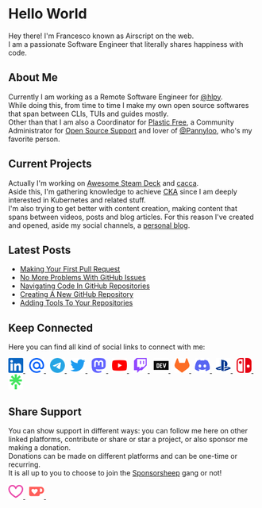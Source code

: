 # Hello World
Hey there! I'm Francesco known as Airscript on the web.  
I am a passionate Software Engineer that literally shares happiness with code.

## About Me
Currently I am working as a Remote Software Engineer for [@hlpy](https://www.linkedin.com/company/hlpy/mycompany/).  
While doing this, from time to time I make my own open source softwares that span between CLIs, TUIs and guides mostly.  
Other than that I am also a Coordinator for [Plastic Free](https://www.plasticfreeonlus.it/), a Community Administrator for [Open Source Support](https://t.me/ptkdev_support_italian) and lover of [@Pannyloo](https://instagram.com/pannyloo), who's my favorite person.

## Current Projects
Actually I'm working on [Awesome Steam Deck](https://github.com/airscripts/awesome-steam-deck) and [cacca](https://github.com/airscripts/cacca).  
Aside this, I'm gathering knowledge to achieve [CKA](https://www.cncf.io/certification/cka/) since I am deeply interested in Kubernetes and related stuff.  
I'm also trying to get better with content creation, making content that spans between videos, posts and blog articles.
For this reason I've created and opened, aside my social channels, a [personal blog](https://blog.airscript.it).

## Latest Posts
- [Making Your First Pull Request](https://dev.to/airscript/making-your-first-pull-request-4ahc)
- [No More Problems With GitHub Issues](https://dev.to/airscript/no-more-problems-with-github-issues-20ne)
- [Navigating Code In GitHub Repositories](https://dev.to/airscript/navigating-code-in-github-repositories-10km)
- [Creating A New GitHub Repository](https://dev.to/airscript/creating-a-new-repository-4ff3)
- [Adding Tools To Your Repositories](https://dev.to/airscript/adding-tools-to-your-repositories-2o9h)

## Keep Connected
Here you can find all kind of social links to connect with me:  

<a href="https://linkedin.airscript.it" target="blank">
  <img src="https://raw.githubusercontent.com/airscripts/assets/main/images/linkedin.svg" alt="LinkedIn" width="30px"/>
</a>&nbsp;
<a href="mailto:francesco@airscript.it" target="blank">
  <img src="https://raw.githubusercontent.com/airscripts/assets/main/images/email.svg" alt="Email" width="30px"/>
</a>&nbsp;
<a href="https://telegram.airscript.it" target="blank">
  <img src="https://raw.githubusercontent.com/airscripts/assets/main/images/telegram.svg" alt="Telegram" width="30px"/>
</a>&nbsp;
<a href="https://twitter.airscript.it" target="blank">
  <img src="https://raw.githubusercontent.com/airscripts/assets/main/images/twitter.svg" alt="Twitter" width="30px" />
</a>&nbsp;
<a href="https://mastodon.airscript.it" target="blank">
  <img src="https://raw.githubusercontent.com/airscripts/assets/main/images/mastodon.svg" alt="Mastodon" width="30px" />
</a>&nbsp;
<a href="https://youtube.airscript.it" target="blank">
  <img src="https://raw.githubusercontent.com/airscripts/assets/main/images/youtube.svg" alt="YouTube" width="30px" />
</a>&nbsp;
<a href="https://twitch.airscript.it" target="blank">
  <img src="https://raw.githubusercontent.com/airscripts/assets/main/images/twitch.svg" alt="Twitch" width="30px" />
</a>&nbsp;
<a href="https://devdotto.airscript.it" target="blank">
  <img src="https://raw.githubusercontent.com/airscripts/assets/main/images/devdotto.svg" alt="Devdotto" width="30px" />
</a>&nbsp;
<a href="https://gitlab.airscript.it" target="blank">
  <img src="https://raw.githubusercontent.com/airscripts/assets/main/images/gitlab.svg" alt="GitLab" width="30px" />
</a>&nbsp;
<a href="https://discord.airscript.it" target="blank">
  <img src="https://raw.githubusercontent.com/airscripts/assets/main/images/discord.svg" alt="Discord" width="30px" />
</a>&nbsp;
<a href="https://psn.airscript.it" target="blank">
  <img src="https://raw.githubusercontent.com/airscripts/assets/main/images/playstation.svg" alt="PlayStation" width="30px" />
</a>&nbsp;
<a href="https://tinyurl.com/nintendo-switch-airscript" target="blank">
  <img src="https://raw.githubusercontent.com/airscripts/assets/main/images/nintendo-switch.svg" alt="Nintendo Switch" width="30px" />
</a>&nbsp;
<a href="https://linktree.airscript.it" target="blank">
  <img src="https://raw.githubusercontent.com/airscripts/assets/main/images/linktree.svg" alt="Linktree" width="30px" />
</a>

## Share Support
You can show support in different ways: you can follow me here on other linked platforms, contribute or share or star a project, or also sponsor me making a donation.  
Donations can be made on different platforms and can be one-time or recurring.  
It is all up to you to choose to join the [Sponsorsheep](https://github.com/airscripts/sponsorsheep) gang or not!

<a href="https://sponsor.airscript.it" target="blank">
  <img src="https://raw.githubusercontent.com/airscripts/assets/main/images/github-sponsors.svg" alt="GitHub Sponsors" width="30px" />
</a>&nbsp;
<a href="https://kofi.airscript.it" target="blank">
  <img src="https://raw.githubusercontent.com/airscripts/assets/main/images/kofi.svg" alt="Kofi" width="30px" />
</a>&nbsp;

